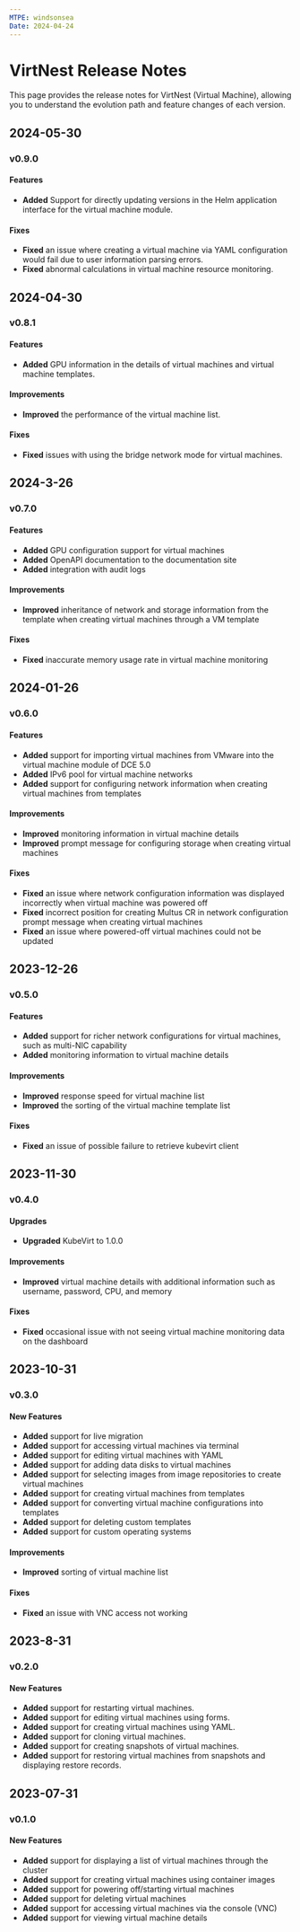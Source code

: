 ```yaml
---
MTPE: windsonsea
Date: 2024-04-24
---
```


# VirtNest Release Notes

This page provides the release notes for VirtNest (Virtual Machine),
allowing you to understand the evolution path and feature changes of each version.

## 2024-05-30

### v0.9.0

#### Features

- **Added** Support for directly updating versions in the Helm application interface
  for the virtual machine module.

#### Fixes

- **Fixed** an issue where creating a virtual machine via YAML configuration would fail
  due to user information parsing errors.
- **Fixed** abnormal calculations in virtual machine resource monitoring.

## 2024-04-30

### v0.8.1

#### Features

- **Added** GPU information in the details of virtual machines and virtual machine templates.

#### Improvements

- **Improved** the performance of the virtual machine list.

#### Fixes

- **Fixed** issues with using the bridge network mode for virtual machines.

## 2024-3-26

### v0.7.0

#### Features

- **Added** GPU configuration support for virtual machines
- **Added** OpenAPI documentation to the documentation site
- **Added** integration with audit logs

#### Improvements

- **Improved** inheritance of network and storage information from the template
  when creating virtual machines through a VM template

#### Fixes

- **Fixed** inaccurate memory usage rate in virtual machine monitoring

## 2024-01-26

### v0.6.0

#### Features

- **Added** support for importing virtual machines from VMware into the virtual machine module of DCE 5.0
- **Added** IPv6 pool for virtual machine networks
- **Added** support for configuring network information when creating virtual machines from templates

#### Improvements

- **Improved** monitoring information in virtual machine details
- **Improved** prompt message for configuring storage when creating virtual machines

#### Fixes

- **Fixed** an issue where network configuration information was displayed incorrectly when virtual machine was powered off
- **Fixed** incorrect position for creating Multus CR in network configuration prompt message
  when creating virtual machines
- **Fixed** an issue where powered-off virtual machines could not be updated

## 2023-12-26

### v0.5.0

#### Features

- **Added** support for richer network configurations for virtual machines, such as multi-NIC capability
- **Added** monitoring information to virtual machine details

#### Improvements

- **Improved** response speed for virtual machine list
- **Improved** the sorting of the virtual machine template list

#### Fixes

- **Fixed** an issue of possible failure to retrieve kubevirt client

## 2023-11-30

### v0.4.0

#### Upgrades

- **Upgraded** KubeVirt to 1.0.0

#### Improvements

- **Improved** virtual machine details with additional information such as username, password, CPU, and memory

#### Fixes

- **Fixed** occasional issue with not seeing virtual machine monitoring data on the dashboard

## 2023-10-31

### v0.3.0

#### New Features

- **Added** support for live migration
- **Added** support for accessing virtual machines via terminal
- **Added** support for editing virtual machines with YAML
- **Added** support for adding data disks to virtual machines
- **Added** support for selecting images from image repositories to create virtual machines
- **Added** support for creating virtual machines from templates
- **Added** support for converting virtual machine configurations into templates
- **Added** support for deleting custom templates
- **Added** support for custom operating systems

#### Improvements

- **Improved** sorting of virtual machine list

#### Fixes

- **Fixed** an issue with VNC access not working

## 2023-8-31

### v0.2.0

#### New Features

- **Added** support for restarting virtual machines.
- **Added** support for editing virtual machines using forms.
- **Added** support for creating virtual machines using YAML.
- **Added** support for cloning virtual machines.
- **Added** support for creating snapshots of virtual machines.
- **Added** support for restoring virtual machines from snapshots and displaying restore records.

## 2023-07-31

### v0.1.0

#### New Features

- **Added** support for displaying a list of virtual machines through the cluster
- **Added** support for creating virtual machines using container images
- **Added** support for powering off/starting virtual machines
- **Added** support for deleting virtual machines
- **Added** support for accessing virtual machines via the console (VNC)
- **Added** support for viewing virtual machine details
